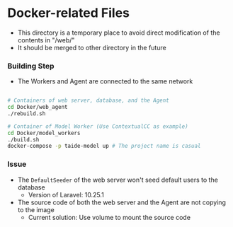 # Docker-related Files

- This directory is a temporary place to avoid direct modification of the contents in "/web/"
- It should be merged to other directory in the future

### Building Step
- The Workers and Agent are connected to the same network
```bash

# Containers of web server, database, and the Agent
cd Docker/web_agent
./rebuild.sh

# Container of Model Worker (Use ContextualCC as example)
cd Docker/model_workers
./build.sh
docker-compose -p taide-model up # The project name is casual

```

### Issue
- The `DefaultSeeder` of the web server won't seed default users to the database
    - Version of Laravel: 10.25.1
- The source code of both the web server and the Agent are not copying to the image
    - Current solution: Use volume to mount the source code